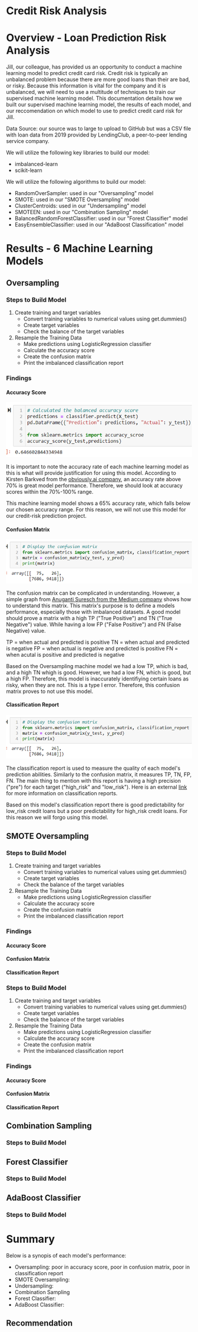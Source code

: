 # Credit Risk Analysis

# Overview - Loan Prediction Risk Analysis
Jill, our colleague, has provided us an opportunity to conduct a machine learning model to predict credit card risk. Credit risk is typically an unbalanced problem because there are more good loans than their are bad, or risky. Because this information is vital for the company and it is unbalanced, we will need to use a multitude of techniques to train our supervised machine learning model. This documentation details how we built our supervised machine learning model, the results of each model, and our reccomendation on which model to use to predict credit card risk for Jill.

Data Source: our source was to large to upload to GitHub but was a CSV file with loan data from 2019 provided by LendingClub, a peer-to-peer lending service company.

We will utilize the following key libraries to build our model:
  - imbalanced-learn
  - scikit-learn
  
We will utilize the following algorithms to build our model:
  - RandomOverSampler: used in our "Oversampling" model
  - SMOTE: used in our "SMOTE Oversampling" model
  - ClusterCentroids: used in our "Undersampling" model
  - SMOTEEN: used in our "Combination Sampling" model
  - BalancedRandomForestClassifier: used in our "Forest Classifier" model
  - EasyEnsembleClassifier: used in our "AdaBoost Classification" model

# Results - 6 Machine Learning Models
## Oversampling
### Steps to Build Model
  1. Create training and target variables 
      - Convert training variables to numerical values using get.dummies()
      - Create target variables
      - Check the balance of the target variables
  4. Resample the Training Data
      - Make predictions using LogisticRegression classifier
      - Calculate the accuracy score
      - Create the confusion matrix
      - Print the imbalanced classification report
      
### Findings
#### Accuracy Score
![Screenshot](https://github.com/Sborresch/Credit_Risk_Analysis/blob/main/Oversampling/Accuracy_Score.png)

It is important to note the accuracy rate of each machine learning model as this is what will provide justification for using this model. According to Kirsten Barkved from the [obviously.ai company](https://www.obviously.ai/post/machine-learning-model-performance#:~:text=Good%20accuracy%20in%20machine%20learning,not%20only%20ideal%2C%20it%27s%20realistic.), an accuracy rate above 70% is great model performance. Therefore, we should look at accuracy scores within the 70%-100% range.

This machine learning model shows a 65% accuracy rate, which falls below our chosen accuracy range. For this reason, we will not use this model for our credit-risk prediction project.

#### Confusion Matrix
![Screenshot](https://github.com/Sborresch/Credit_Risk_Analysis/blob/main/Oversampling/Confusion_Matrix.png)

The confusion matrix can be complicated in understanding. However, a simple graph from [Anuganti Suresch from the Medium company](https://medium.com/analytics-vidhya/what-is-a-confusion-matrix-d1c0f8feda5) shows how to understand this matrix. This matrix's purpose is to define a models performance, especially those with imbalanced datasets. A good model should prove a matrix with a high TP ("True Positive") and TN ("True Negative") value. While having a low FP ("False Positive") and FN (False Negative) value.

TP = when actual and predicted is positive
TN = when actual and predicted is negative
FP = when actual is negative and predicted is positive
FN = when acutal is positive and predicted is negative

Based on the Oversampling machine model we had a low TP, which is bad, and a high TN whigh is good. However, we had a low FN, which is good, but a high FP. Therefore, this model is inaccurately identifiying certain loans as risky, when they are not. This is a type I error. Therefore, this confusion matrix proves to not use this model.

#### Classification Report
![Screenshot](https://github.com/Sborresch/Credit_Risk_Analysis/blob/main/Oversampling/Confusion_Matrix.png)

The classification report is used to measure the quality of each model's prediction abilities. Similarly to the confusion matrix, it measures TP, TN, FP, FN. The main thing to mention with this report is having a high precision ("pre") for each target ("high_risk" and "low_risk"). Here is an external [link](https://muthu.co/understanding-the-classification-report-in-sklearn/#:~:text=A%20Classification%20report%20is%20used,classification%20report%20as%20shown%20below.) for more information on classification reports.

Based on this model's classification report there is good predictability for low_risk credit loans but a poor predictability for high_risk credit loans. For this reason we will forgo using this model.
  
## SMOTE Oversampling
### Steps to Build Model
  1. Create training and target variables 
      - Convert training variables to numerical values using get.dummies()
      - Create target variables
      - Check the balance of the target variables
  4. Resample the Training Data
      - Make predictions using LogisticRegression classifier
      - Calculate the accuracy score
      - Create the confusion matrix
      - Print the imbalanced classification report
      
### Findings
#### Accuracy Score

#### Confusion Matrix

#### Classification Report

### Steps to Build Model
  1. Create training and target variables 
      - Convert training variables to numerical values using get.dummies()
      - Create target variables
      - Check the balance of the target variables
  4. Resample the Training Data
      - Make predictions using LogisticRegression classifier
      - Calculate the accuracy score
      - Create the confusion matrix
      - Print the imbalanced classification report
      
### Findings
#### Accuracy Score

#### Confusion Matrix

#### Classification Report

## Combination Sampling
### Steps to Build Model

## Forest Classifier
### Steps to Build Model

## AdaBoost Classifier
### Steps to Build Model

# Summary
Below is a synopis of each model's performance:
  - Oversampling: poor in accuracy score, poor in confusion matrix, poor in classification report
  - SMOTE Oversampling:
  - Undersampling:
  - Combination Sampling
  - Forest Classifier:
  - AdaBoost Classifier:

## Recommendation
